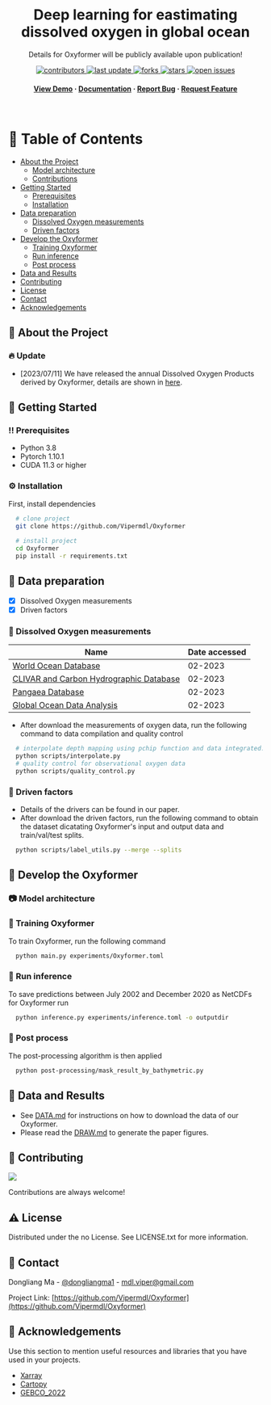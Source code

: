 <!--
Hey, thanks for using the awesome-readme-template template.  
If you have any enhancements, then fork this project and create a pull request 
or just open an issue with the label "enhancement".

Don't forget to give this project a star for additional support ;)
Maybe you can mention me or this repo in the acknowledgements too
-->
<div align="center">

<!--   <img src="assets/logo.png" alt="logo" width="200" height="auto" /> -->
  <h1>Deep learning for eastimating dissolved oxygen in global ocean</h1>
  
  <p>
    Details for Oxyformer will be publicly available upon publication! 
  </p>
  
  
<!-- Badges -->
<p>
  <a href="https://github.com/Vipermdl/Oxyformer/graphs/contributors">
    <img src="https://img.shields.io/github/contributors/Vipermdl/Oxyformer" alt="contributors" />
  </a>
  <a href="">
    <img src="https://img.shields.io/github/last-commit/Vipermdl/Oxyformer" alt="last update" />
  </a>
  <a href="https://github.com/Vipermdl/Oxyformer/network/members">
    <img src="https://img.shields.io/github/forks/Vipermdl/Oxyformer" alt="forks" />
  </a>
  <a href="https://github.com/Vipermdl/Oxyformer/stargazers">
    <img src="https://img.shields.io/github/stars/Vipermdl/Oxyformer" alt="stars" />
  </a>
  <a href="https://github.com/Vipermdl/Oxyformer/issues/">
    <img src="https://img.shields.io/github/issues/Vipermdl/Oxyformer" alt="open issues" />
  </a>
<!--   <a href="https://github.com/Vipermdl/Oxyformer/blob/master/LICENSE">
    <img src="https://img.shields.io/github/license/Vipermdl/Oxyformer.svg" alt="license" />
  </a> -->
</p>
   
<h4>
    <a href="https://github.com/Vipermdl/Oxyformer">View Demo</a>
  <span> · </span>
    <a href="https://github.com/Vipermdl/Oxyformer">Documentation</a>
  <span> · </span>
    <a href="https://github.com/Vipermdl/Oxyformer/issues/">Report Bug</a>
  <span> · </span>
    <a href="https://github.com/Vipermdl/Oxyformer/issues/">Request Feature</a>
  </h4>
</div>

<br />

<!-- Table of Contents -->
# :notebook_with_decorative_cover: Table of Contents

- [About the Project](#star2-about-the-project)
  * [Model architecture](#camera-model-architecture)
  * [Contributions](#dart-contributions)
- [Getting Started](#toolbox-getting-started)
  * [Prerequisites](#bangbang-prerequisites)
  * [Installation](#gear-installation)
- [Data preparation](#compass-data-preparation)
  * [Dissolved Oxygen measurements](#art-dissolved-oxyen-measurements)
  * [Driven factors](#key-driven-factors)
- [Develop the Oxyformer](#eyes-develop-the-oxyformer)
  * [Training Oxyformer](#test_tube-training-oxyformer)
  * [Run inference](#running-run-inference)
  * [Post process](#triangular_flag_on_post-post-process)
 - [Data and Results](#scroll-data-and-results)
- [Contributing](#wave-contributing)
- [License](#warning-license)
- [Contact](#handshake-contact)
- [Acknowledgements](#gem-acknowledgements)

<!-- About the Project -->
## :star2: About the Project

### :fire: Update

- [2023/07/11] We have released the annual Dissolved Oxygen Products derived by Oxyformer, details are shown in [here](https://github.com/Vipermdl/Oxyformer/blob/main/data.md).


<!-- Getting Started -->
## 	:toolbox: Getting Started

<!-- Prerequisites -->
### :bangbang: Prerequisites

* Python 3.8
* Pytorch 1.10.1
* CUDA 11.3 or higher

<!-- Installation -->
### :gear: Installation

First, install dependencies

```bash
  # clone project 
  git clone https://github.com/Vipermdl/Oxyformer
  
  # install project
  cd Oxyformer
  pip install -r requirements.txt
```

<!-- Roadmap -->
## :compass: Data preparation

* [x] Dissolved Oxygen measurements
* [x] Driven factors

### :art: Dissolved Oxygen measurements

| Name                                                                                |Date accessed|
| ----------------------------------------------------------------------------------- |------ |
| [World Ocean Database](https://www.ncei.noaa.gov/)|02-2023|
| [CLIVAR and Carbon Hydrographic Database](https://cchdo.ucsd.edu/)|02-2023|
| [Pangaea Database](https://www.pangaea.de/)|02-2023|
| [Global Ocean Data Analysis](https://www.ncei.noaa.gov/access/ocean-carbon-acidification-data-system/oceans/GLODAPv2_2021/)|02-2023|

- After download the measurements of oxygen data, run the following command to data compilation and quality control

```bash
  # interpolate depth mapping using pchip function and data integrated.
  python scripts/interpolate.py
  # quality control for observational oxygen data
  python scripts/quality_control.py
```

### :key: Driven factors

- Details of the drivers can be found in our paper.
- After download the driven factors, run the following command to obtain the dataset dicatating Oxyformer's input and output data and train/val/test splits.

```bash
  python scripts/label_utils.py --merge --splits
```

## :eyes: Develop the Oxyformer

<!-- Screenshots -->
### :camera: Model architecture

<!-- <div align="center"> 
  <img src="https://placehold.co/600x400?text=Your+Screenshot+here" alt="screenshot" />
</div> -->

<!-- Running Tests -->
### :test_tube: Training Oxyformer

To train Oxyformer, run the following command

```bash
  python main.py experiments/Oxyformer.toml
```

<!-- Run Locally -->
### :running: Run inference

To save predictions between July 2002 and December 2020 as NetCDFs for Oxyformer run

```bash
  python inference.py experiments/inference.toml -o outputdir
```

<!-- Deployment -->
### :triangular_flag_on_post: Post process

The post-processing algorithm is then applied

```bash
  python post-processing/mask_result_by_bathymetric.py
```

<!-- Code of Conduct -->
## :scroll: Data and Results

- See [DATA.md](https://github.com/Vipermdl/Oxyformer/blob/main/data.md) for instructions on how to download the data of our Oxyformer.
- Please read the [DRAW.md](https://github.com/Vipermdl/Oxyformer/blob/main/draw.md) to generate the paper figures.

<!-- Contributing -->
## :wave: Contributing

<a href="https://github.com/Vipermdl/Oxyformer/graphs/contributors">
  <img src="https://contrib.rocks/image?repo=Vipermdl/Oxyformer" />
</a>

Contributions are always welcome!

<!-- FAQ -->
<!-- ## :grey_question: FAQ

- Question 1

  + Answer 1

- Question 2

  + Answer 2 -->


<!-- License -->
## :warning: License

Distributed under the no License. See LICENSE.txt for more information.


<!-- Contact -->
## :handshake: Contact

Dongliang Ma - [@dongliangma1](https://twitter.com/dongliangma1) - mdl.viper@gmail.com

Project Link: [https://github.com/Vipermdl/Oxyformer](https://github.com/Vipermdl/Oxyformer)


<!-- Acknowledgments -->
## :gem: Acknowledgements

Use this section to mention useful resources and libraries that you have used in your projects.

 - [Xarray](https://docs.xarray.dev/en/stable/)
 - [Cartopy](https://scitools.org.uk/cartopy/docs/latest/)
 - [GEBCO_2022](https://www.gebco.net/data_and_products/gridded_bathymetry_data/gebco_2022/)
